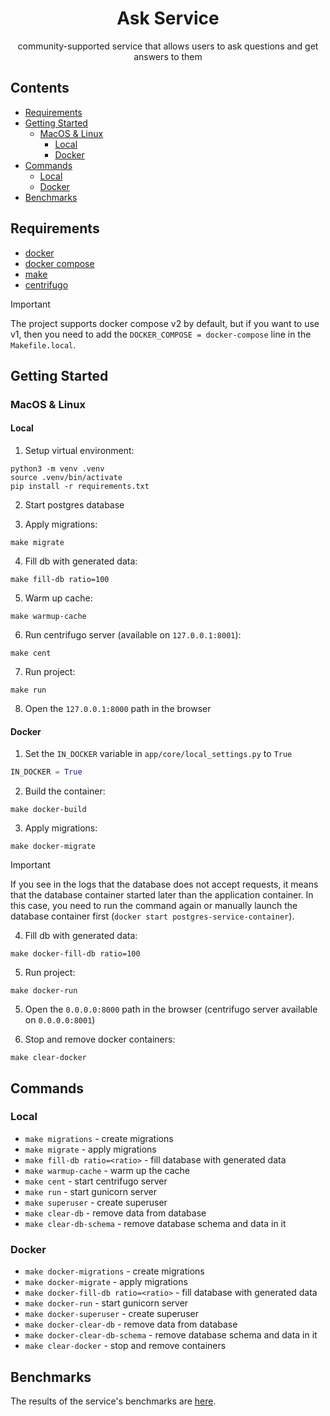 <div align="center">

# Ask Service

community-supported service that allows users to ask questions and get answers to them

</div> 

## Contents

* [Requirements](#requirements)
* [Getting Started](#getting-started)
  * [MacOS & Linux](#macos-linux)
    * [Local](#local-steps)
    * [Docker](#docker-steps)
* [Commands](#commands)
  * [Local](#local-commands)
  * [Docker](#docker-commands)
* [Benchmarks](#benchmarks)

## Requirements <a name="requirements"></a>

* [docker](https://docs.docker.com/)
* [docker compose](https://docs.docker.com/compose/)
* [make](https://www.gnu.org/software/make/manual/make.html)
* [centrifugo](https://centrifugal.dev/)

> [!IMPORTANT]  
> The project supports docker compose v2 by default, but if you want to use v1, then you need to add the `DOCKER_COMPOSE = docker-compose` line in the `Makefile.local`.

## Getting Started <a name="getting-started"></a>

### MacOS & Linux <a name="macos-linux"></a>

#### Local <a name="local-steps"></a>

1. Setup virtual environment:

```shell
python3 -m venv .venv
source .venv/bin/activate
pip install -r requirements.txt
```

2. Start postgres database

3. Apply migrations:

```shell
make migrate
```

4. Fill db with generated data:

```shell
make fill-db ratio=100
```

5. Warm up cache:

```shell
make warmup-cache
```

6. Run centrifugo server (available on `127.0.0.1:8001`):

```shell
make cent
```

7. Run project:

```shell
make run
```

8. Open the `127.0.0.1:8000` path in the browser

#### Docker <a name="docker-steps"></a>

1. Set the `IN_DOCKER` variable in `app/core/local_settings.py` to `True`

```python
IN_DOCKER = True
```

2. Build the container:

```shell
make docker-build
```

3. Apply migrations:

```shell
make docker-migrate
```

> [!IMPORTANT]  
> If you see in the logs that the database does not accept requests, it means that the database container started later than the application container. In this case, you need to run the command again or manually launch the database container first (`docker start postgres-service-container`).

4. Fill db with generated data:

```shell
make docker-fill-db ratio=100
```

5. Run project:

```shell
make docker-run
```

5. Open the `0.0.0.0:8000` path in the browser (centrifugo server available on `0.0.0.0:8001`)

6. Stop and remove docker containers:

```shell
make clear-docker
```

## Commands <a name="commands"></a>

### Local <a name="local-commands"></a>

* `make migrations` - create migrations
* `make migrate` - apply migrations
* `make fill-db ratio=<ratio>` - fill database with generated data
* `make warmup-cache` - warm up the cache
* `make cent` - start centrifugo server
* `make run` - start gunicorn server
* `make superuser` - create superuser
* `make clear-db` - remove data from database
* `make clear-db-schema` - remove database schema and data in it

### Docker <a name="docker-commands"></a>

* `make docker-migrations` - create migrations
* `make docker-migrate` - apply migrations
* `make docker-fill-db ratio=<ratio>` - fill database with generated data
* `make docker-run` - start gunicorn server
* `make docker-superuser` - create superuser
* `make docker-clear-db` - remove data from database
* `make docker-clear-db-schema` - remove database schema and data in it
* `make clear-docker` - stop and remove containers

## Benchmarks <a name="benchmarks"></a>

The results of the service's benchmarks are [here](docs/benchmarks.md).
